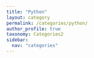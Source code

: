 ```yaml
---
title: "Python"
layout: category
permalink: /categories/python/
author_profile: true
taxonomy: Categories2
sidebar:
  nav: "categories"
---
```

